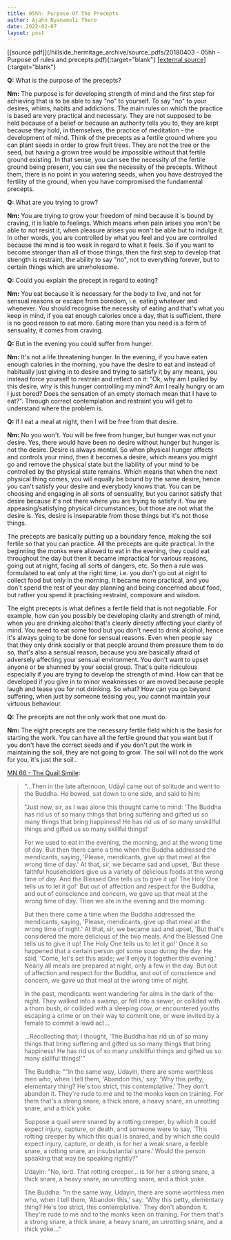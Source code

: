 ```yaml
---
title: 05hh- Purpose Of The Precepts
author: Ajahn Nyanamoli Thero
date: 2022-02-07
layout: post
---
```


[[source pdf]](/hillside_hermitage_archive/source_pdfs/20180403 - 05hh - Purpose of rules and precepts.pdf){:target="blank"} [[external source]](https://drive.google.com/file/d/1UycAN8kiawOedEQpWNb_fhfUofPN9ZFh/view){:target="blank"}

**Q:** What is the purpose of the precepts?

**Nm:** The purpose is for developing strength of mind and the first
step for achieving that is to be able to say "no" to yourself. To say
"no" to your desires, whims, habits and addictions. The main rules on
which the practice is based are very practical and necessary. They are
not supposed to be held because of a belief or because an authority
tells you to, they are kept because they hold, in themselves, the
practice of meditation - the development of mind. Think of the precepts
as a fertile ground where you can plant seeds in order to grow fruit
trees. They are not the tree or the seed, but having a grown tree would
be impossible without that fertile ground existing. In that sense, you
can see the necessity of the fertile ground being present, you can see
the necessity of the precepts. Without them, there is no point in you
watering seeds, when you have destroyed the fertility of the ground,
when you have compromised the fundamental precepts.

**Q:** What are you trying to grow?

**Nm:** You are trying to grow your freedom of mind because it is bound
by craving, it is liable to feelings. Which means when pain arises you
won\'t be able to not resist it, when pleasure arises you won\'t be able
but to indulge it. In other words, you are controlled by what you feel
and you are controlled because the mind is too weak in regard to what it
feels. So if you want to become stronger than all of those things, then
the first step to develop that strength is restraint, the ability to say
"no", not to everything forever, but to certain things which are
unwholesome.

**Q:** Could you explain the precept in regard to eating?

**Nm:** You eat because it is necessary for the body to live, and not
for sensual reasons or escape from boredom, i.e. eating whatever and
whenever. You should recognise the necessity of eating and that\'s what
you keep in mind, if you eat enough calories once a day, that is
sufficient, there is no good reason to eat more. Eating more than you
need is a form of sensuality, it comes from craving.

**Q:** But in the evening you could suffer from hunger.

**Nm:** It\'s not a life threatening hunger. In the evening, if you have
eaten enough calories in the morning, you have the desire to eat and
instead of habitually just giving in to desire and trying to satisfy it
by any means, you instead force yourself to restrain and reflect on it:
"Ok, why am I pulled by this desire, why is this hunger controlling my
mind? Am I really hungry or am I just bored? Does the sensation of an
empty stomach mean that I have to eat?". Through correct contemplation
and restraint you will get to understand where the problem is.

**Q:** If I eat a meal at night, then I will be free from that desire.

**Nm:** No you won\'t. You will be free from hunger, but hunger was not
your desire. Yes, there would have been no desire without hunger but
hunger is not the desire. Desire is always mental. So when physical
hunger affects and controls your mind, then it becomes a desire, which
means you might go and remove the physical state but the liability of
your mind to be controlled by the physical state remains. Which means
that when the next physical thing comes, you will equally be bound by
the same desire, hence you can\'t satisfy your desire and everybody
knows that. You can be choosing and engaging in all sorts of sensuality,
but you cannot satisfy that desire because it\'s not there where you are
trying to satisfy it. You are appeasing/satisfying physical
circumstances, but those are not what the desire is. Yes, desire is
inseparable from those things but it\'s not those things.

The precepts are basically putting up a boundary fence, making the soil
fertile so that you can practice. All the precepts are quite practical.
In the beginning the monks were allowed to eat in the evening, they
could eat throughout the day but then it became impractical for various
reasons, going out at night, facing all sorts of dangers, etc. So then a
rule was formulated to eat only at the right time, i.e. you don\'t go
out at night to collect food but only in the morning. It became more
practical, and you don\'t spend the rest of your day planning and being
concerned about food, but rather you spend it practising restraint,
composure and wisdom.

The eight precepts is what defines a fertile field that is not
negotiable. For example, how can you possibly be developing clarity and
strength of mind, when you are drinking alcohol that\'s clearly directly
affecting your clarity of mind. You need to eat some food but you don\'t
need to drink alcohol, hence it\'s always going to be done for sensual
reasons. Even when people say that they only drink socially or that
people around them pressure them to do so, that\'s also a sensual
reason, because you are basically afraid of adversely affecting your
sensual environment. You don\'t want to upset anyone or be shunned by
your social group. That\'s quite ridiculous especially if you are trying
to develop the strength of mind. How can that be developed if you give
in to minor weaknesses or are moved because people laugh and tease you
for not drinking. So what? How can you go beyond suffering, when just by
someone teasing you, you cannot maintain your virtuous behaviour.

**Q:** The precepts are not the only work that one must do.

**Nm:** The eight precepts are the necessary fertile field which is the
basis for starting the work. You can have all the fertile ground that
you want but if you don\'t have the correct seeds and if you don\'t put
the work in maintaining the soil, they are not going to grow. The soil
will not do the work for you, it\'s just the soil..

[MN 66 - The Quail
Simile](hhttps://www.accesstoinsight.org/tipitaka/mn/mn.066.than.html):

> \"\...Then in the late afternoon, Udāyī came out of solitude and went
> to the Buddha. He bowed, sat down to one side, and said to him:
>
> \"Just now, sir, as I was alone this thought came to mind: 'The Buddha
> has rid us of so many things that bring suffering and gifted us so
> many things that bring happiness! He has rid us of so many unskillful
> things and gifted us so many skillful things!'
>
> For we used to eat in the evening, the morning, and at the wrong time
> of day. But then there came a time when the Buddha addressed the
> mendicants, saying, 'Please, mendicants, give up that meal at the
> wrong time of day.' At that, sir, we became sad and upset, 'But these
> faithful householders give us a variety of delicious foods at the
> wrong time of day. And the Blessed One tells us to give it up! The
> Holy One tells us to let it go!' But out of affection and respect for
> the Buddha, and out of conscience and concern, we gave up that meal at
> the wrong time of day. Then we ate in the evening and the morning.
>
> But then there came a time when the Buddha addressed the mendicants,
> saying, 'Please, mendicants, give up that meal at the wrong time of
> night.' At that, sir, we became sad and upset, 'But that's considered
> the more delicious of the two meals. And the Blessed One tells us to
> give it up! The Holy One tells us to let it go!' Once it so happened
> that a certain person got some soup during the day. He said, 'Come,
> let's set this aside; we'll enjoy it together this evening.' Nearly
> all meals are prepared at night, only a few in the day. But out of
> affection and respect for the Buddha, and out of conscience and
> concern, we gave up that meal at the wrong time of night.
>
> In the past, mendicants went wandering for alms in the dark of the
> night. They walked into a swamp, or fell into a sewer, or collided
> with a thorn bush, or collided with a sleeping cow, or encountered
> youths escaping a crime or on their way to commit one, or were invited
> by a female to commit a lewd act\...
>
> \...Recollecting that, I thought, 'The Buddha has rid us of so many
> things that bring suffering and gifted us so many things that bring
> happiness! He has rid us of so many unskillful things and gifted us so
> many skillful things!'\"
>
> The Buddha: \"\"In the same way, Udayin, there are some worthless men
> who, when I tell them, \'Abandon this,\' say: \'Why this petty,
> elementary thing? He\'s too strict, this contemplative.\' They don\'t
> abandon it. They\'re rude to me and to the monks keen on training. For
> them that\'s a strong snare, a thick snare, a heavy snare, an
> unrotting snare, and a thick yoke.
>
> Suppose a quail were snared by a rotting creeper, by which it could
> expect injury, capture, or death, and someone were to say, \'This
> rotting creeper by which this quail is snared, and by which she could
> expect injury, capture, or death, is for her a weak snare, a feeble
> snare, a rotting snare, an insubstantial snare.\' Would the person
> speaking that way be speaking rightly?\"
>
> Udayin: \"No, lord. That rotting creeper\... is for her a strong
> snare, a thick snare, a heavy snare, an unrotting snare, and a thick
> yoke.
>
> The Buddha: \"In the same way, Udayin, there are some worthless men
> who, when I tell them, \'Abandon this,\' say: \'Why this petty,
> elementary thing? He\'s too strict, this contemplative.\' They don\'t
> abandon it. They\'re rude to me and to the monks keen on training. For
> them that\'s a strong snare, a thick snare, a heavy snare, an
> unrotting snare, and a thick yoke\...\"

